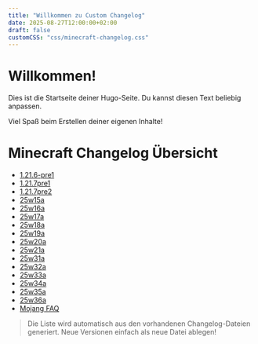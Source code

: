 ```yaml
---
title: "Willkommen zu Custom Changelog"
date: 2025-08-27T12:00:00+02:00
draft: false
customCSS: "css/minecraft-changelog.css"
---
```


# Willkommen!

Dies ist die Startseite deiner Hugo-Seite. Du kannst diesen Text beliebig anpassen.

Viel Spaß beim Erstellen deiner eigenen Inhalte!

# Minecraft Changelog Übersicht

- [1.21.6-pre1](/vinc-custom-changelog.github.io/changelog/1-21-6-pre1/)
- [1.21.7pre1](/vinc-custom-changelog.github.io/changelog/1-21-7pre1/)
- [1.21.7pre2](/vinc-custom-changelog.github.io/changelog/1-21-7pre2/)
- [25w15a](/vinc-custom-changelog.github.io/changelog/25w15a/)
- [25w16a](/vinc-custom-changelog.github.io/changelog/25w16a/)
- [25w17a](/vinc-custom-changelog.github.io/changelog/25w17a/)
- [25w18a](/vinc-custom-changelog.github.io/changelog/25w18a/)
- [25w19a](/vinc-custom-changelog.github.io/changelog/25w19a/)
- [25w20a](/vinc-custom-changelog.github.io/changelog/25w20a/)
- [25w21a](/vinc-custom-changelog.github.io/changelog/25w21a/)
- [25w31a](/vinc-custom-changelog.github.io/changelog/25w31a/)
- [25w32a](/vinc-custom-changelog.github.io/changelog/25w32a/)
- [25w33a](/vinc-custom-changelog.github.io/changelog/25w33a/)
- [25w34a](/vinc-custom-changelog.github.io/changelog/25w34a/)
- [25w35a](/vinc-custom-changelog.github.io/changelog/25w35a/)
- [25w36a](/vinc-custom-changelog.github.io/changelog/25w36a/)
- [Mojang FAQ](/vinc-custom-changelog.github.io/changelog/Mojang-FAQ/)

> Die Liste wird automatisch aus den vorhandenen Changelog-Dateien generiert. Neue Versionen einfach als neue Datei ablegen!
